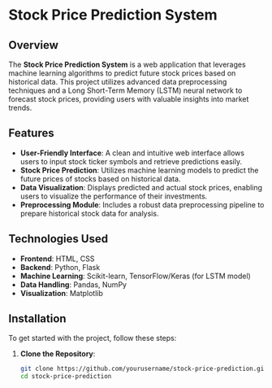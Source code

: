# Stock Price Prediction System

## Overview

The **Stock Price Prediction System** is a web application that leverages machine learning algorithms to predict future stock prices based on historical data. This project utilizes advanced data preprocessing techniques and a Long Short-Term Memory (LSTM) neural network to forecast stock prices, providing users with valuable insights into market trends.

## Features

- **User-Friendly Interface**: A clean and intuitive web interface allows users to input stock ticker symbols and retrieve predictions easily.
- **Stock Price Prediction**: Utilizes machine learning models to predict the future prices of stocks based on historical data.
- **Data Visualization**: Displays predicted and actual stock prices, enabling users to visualize the performance of their investments.
- **Preprocessing Module**: Includes a robust data preprocessing pipeline to prepare historical stock data for analysis.

## Technologies Used

- **Frontend**: HTML, CSS
- **Backend**: Python, Flask
- **Machine Learning**: Scikit-learn, TensorFlow/Keras (for LSTM model)
- **Data Handling**: Pandas, NumPy
- **Visualization**: Matplotlib

## Installation

To get started with the project, follow these steps:

1. **Clone the Repository**:
   ```bash
   git clone https://github.com/yourusername/stock-price-prediction.git
   cd stock-price-prediction
